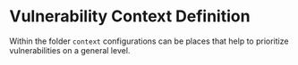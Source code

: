 # Vulnerability Context Definition

Within the folder `context` configurations can be places that help to prioritize vulnerabilities on a general level.
